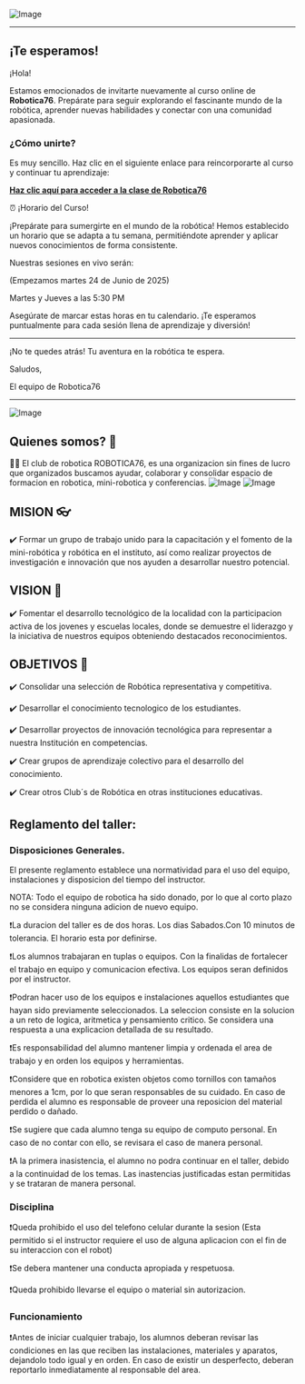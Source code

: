 ![Image](https://github.com/user-attachments/assets/fdccc600-d2df-40c4-841e-354305894e19)

---

## ¡Te esperamos!

¡Hola!

Estamos emocionados de invitarte nuevamente al curso online de **Robotica76**. Prepárate para seguir explorando el fascinante mundo de la robótica, aprender nuevas habilidades y conectar con una comunidad apasionada.

### ¿Cómo unirte?

Es muy sencillo. Haz clic en el siguiente enlace para reincorporarte al curso y continuar tu aprendizaje:

[**Haz clic aquí para acceder a la clase de Robotica76**](https://teams.microsoft.com/dl/launcher/launcher.html?url=%2F_%23%2Fl%2Fmeetup-join%2F19%3Ameeting_NjlkMjZiOWItYjUwYi00YTgwLTg1OGEtM2ExYzc0NTllNzc4%40thread.v2%2F0%3Fcontext%3D%257b%2522Tid%2522%253a%2522ceb177bf-013b-49ab-8a9c-4abce32afc1e%2522%252c%2522Oid%2522%253a%2522e1308f86-b0c8-478f-8e8c-5c889a439261%2522%257d%26anon%3Dtrue&type=meetup-join&deeplinkId=e93b2070-0d88-4f82-aa10-c8858eda1c84&directDl=true&msLaunch=true&enableMobilePage=true&suppressPrompt=true)

⏰ ¡Horario del Curso!

¡Prepárate para sumergirte en el mundo de la robótica! Hemos establecido un horario que se adapta a tu semana, permitiéndote aprender y aplicar nuevos conocimientos de forma consistente.

Nuestras sesiones en vivo serán:

(Empezamos martes 24 de Junio de 2025)

Martes y Jueves a las 5:30 PM

Asegúrate de marcar estas horas en tu calendario. ¡Te esperamos puntualmente para cada sesión llena de aprendizaje y diversión!

---

¡No te quedes atrás! Tu aventura en la robótica te espera.

Saludos,

El equipo de Robotica76

---

![Image](https://github.com/user-attachments/assets/53b2d852-0522-4dc4-b00f-0619fc4863f9)

## Quienes somos? 👋

🙋‍♀️ El club de robotica ROBOTICA76, es una organizacion sin fines de lucro que organizados buscamos ayudar, colaborar y consolidar espacio de formacion en robotica, mini-robotica y conferencias.
![Image](https://github.com/user-attachments/assets/cff3f111-06d5-4b9c-9f04-4e58ca8b09aa)
![Image](https://github.com/user-attachments/assets/2a1827fe-e2af-4f13-ab66-ad5de073b756)


## MISION 👓

✔️ Formar un grupo de trabajo unido para la capacitación y el fomento de la mini-robótica y robótica en el instituto, así como realizar proyectos de investigación e innovación que nos ayuden a desarrollar nuestro potencial.

## VISION 🔭

✔️ Fomentar el desarrollo tecnológico de la localidad con la participacion activa de los jovenes y escuelas locales, donde se demuestre el liderazgo y la iniciativa de nuestros equipos obteniendo destacados reconocimientos.

## OBJETIVOS 🎯

✔️ Consolidar una selección de Robótica representativa y competitiva.

✔️ Desarrollar el conocimiento tecnologico de los estudiantes.

✔️ Desarrollar proyectos de innovación tecnológica para representar a nuestra Institución en competencias.

✔️ Crear grupos de aprendizaje colectivo para el desarrollo del conocimiento.

✔️ Crear otros Club´s de Robótica en otras instituciones educativas.


## Reglamento del taller:

### Disposiciones Generales.

El presente reglamento establece una normatividad para el uso del equipo, instalaciones y disposicion del tiempo del instructor.

NOTA: Todo el equipo de robotica ha sido donado, por lo que al corto plazo no se considera ninguna adicion de nuevo equipo.

❗️La duracion del taller es de dos horas. Los dias Sabados.Con 10 minutos de tolerancia. El horario esta por definirse.

❗️Los alumnos trabajaran en tuplas o equipos. Con la finalidas de fortalecer el trabajo en equipo y comunicacion efectiva. Los equipos seran definidos por el instructor.

❗️Podran hacer uso de los equipos e instalaciones aquellos estudiantes que hayan sido previamente seleccionados. La seleccion consiste en la solucion a un reto de logica, aritmetica y pensamiento critico. Se considera una respuesta a una explicacion detallada de su resultado.

❗️Es responsabilidad del alumno mantener limpia y ordenada el area de trabajo y en orden los equipos y herramientas.

❗️Considere que en robotica existen objetos como tornillos con tamaños menores a 1cm, por lo que seran responsables de su cuidado. En caso de perdida el alumno es responsable de proveer una reposicion del material perdido o dañado.

❗️Se sugiere que cada alumno tenga su equipo de computo personal. En caso de no contar con ello, se revisara el caso de manera personal.

❗️A la primera inasistencia, el alumno no podra continuar en el taller, debido a la continuidad de los temas. Las inastencias justificadas estan permitidas y se trataran de manera personal.

### Disciplina

❗️Queda prohibido el uso del telefono celular durante la sesion (Esta permitido si el instructor requiere el uso de alguna aplicacion con el fin de su interaccion con el robot)

❗️Se debera mantener una conducta apropiada y respetuosa.

❗️Queda prohibido llevarse el equipo o material sin autorizacion.

### Funcionamiento

❗️Antes de iniciar cualquier trabajo, los alumnos deberan revisar las condiciones en las que reciben las instalaciones, materiales y aparatos, dejandolo todo igual y en orden.
En caso de existir un desperfecto, deberan reportarlo inmediatamente al responsable del area.

<!--

**Here are some ideas to get you started:**

 A short introduction - what is your organization all about?
🌈 Contribution guidelines - how can the community get involved?
👩‍💻 Useful resources - where can the community find your docs? Is there anything else the community should know?
🍿 Fun facts - what does your team eat for breakfast?
🧙 Remember, you can do mighty things with the power of [Markdown](https://docs.github.com/github/writing-on-github/getting-started-with-writing-and-formatting-on-github/basic-writing-and-formatting-syntax)
-->



